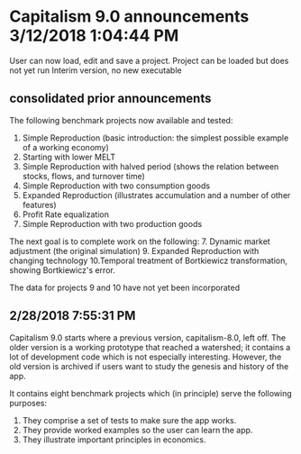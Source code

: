 # Capitalism 9.0 announcements 3/12/2018 1:04:44 PM 

User can now load, edit and save a project.
Project can be loaded but does not yet run
Interim version, no new executable

## consolidated prior announcements

The following benchmark projects now available and tested:
1. Simple Reproduction (basic introduction: the simplest possible example of a working economy)
2. Starting with lower MELT
3. Simple Reproduction with halved period (shows the relation between stocks, flows, and turnover time)
4. Simple Reproduction with two consumption goods
5. Expanded Reproduction (illustrates accumulation and a number of other features)
6. Profit Rate equalization
8. Simple Reproduction with two production goods

The next goal is to complete work on the following:
7. Dynamic market adjustment (the original simulation)
9. Expanded Reproduction with changing technology
10.Temporal treatment of Bortkiewicz transformation, showing Bortkiewicz's error.

The data for projects 9 and 10 have not yet been incorporated

## 2/28/2018 7:55:31 PM 

Capitalism 9.0 starts where a previous version, capitalism-8.0, left off. The older version is a working prototype that reached a watershed; it contains a lot of development code which is not especially interesting. However, the old version is archived if users want to study the genesis and history of the app.

It contains eight benchmark projects which (in principle) serve the following purposes:

1. They  comprise a set of tests to make sure the app works.
2. They provide worked examples so the user can learn the app.
3. They illustrate important principles in economics.


